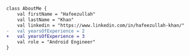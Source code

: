 
```diff

class AboutMe {
    val firstName = "Hafeezullah"
    val lastName = "Khan"
    val linkedin = "https://www.linkedin.com/in/hafeezullah-khan/"
-   val yearsOfExperience = 2
+   val yearsOfExperience = 3
    val role = "Android Engineer"
}

```

<!--
# 👋 Hi, I’m @Hafeezllah-Khan

- 🔭 I’m currently working on Android.
- 👀 I’m interested in learning node.js.
- 💞️ I’m looking to collaborate on Android projects.

-->
